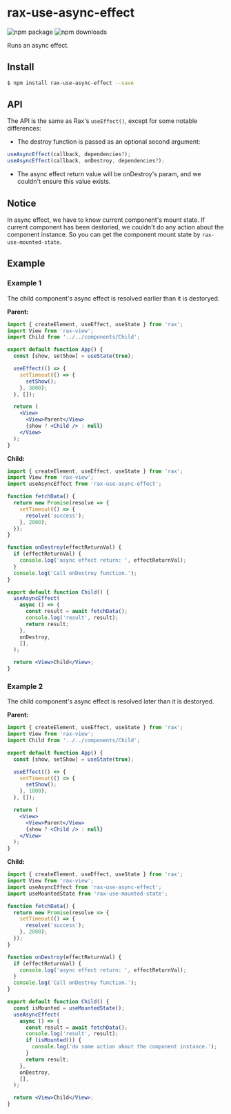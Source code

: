 # rax-use-async-effect

<img src="https://img.shields.io/npm/v/rax-use-async-effect.svg" alt="npm package" />
<img src="https://img.shields.io/npm/dm/rax-use-async-effect.svg" alt="npm downloads" />

Runs an async effect.

## Install

```bash
$ npm install rax-use-async-effect --save
```

## API

The API is the same as Rax's `useEffect()`, except for some notable differences:

- The destroy function is passed as an optional second argument:

```js
useAsyncEffect(callback, dependencies?);
useAsyncEffect(callback, onDestroy, dependencies?);
```

- The async effect return value will be onDestroy's param, and we couldn't ensure this value exists.

## Notice

In async effect, we have to know current component's mount state. If current component has been destoried, we couldn't do any action about the component instance.
So you can get the component mount state by `rax-use-mounted-state`.

## Example

### Example 1

The child component's async effect is resolved earlier than it is destoryed.

**Parent:**

```jsx
import { createElement, useEffect, useState } from 'rax';
import View from 'rax-view';
import Child from '../../components/Child';

export default function App() {
  const [show, setShow] = useState(true);

  useEffect(() => {
    setTimeout(() => {
      setShow();
    }, 3000);
  }, []);

  return (
    <View>
      <View>Parent</View>
      {show ? <Child /> : null}
    </View>
  );
}
```

**Child:**

```jsx
import { createElement, useEffect, useState } from 'rax';
import View from 'rax-view';
import useAsyncEffect from 'rax-use-async-effect';

function fetchData() {
  return new Promise(resolve => {
    setTimeout(() => {
      resolve('success');
    }, 2000);
  });
}

function onDestroy(effectReturnVal) {
  if (effectReturnVal) {
    console.log('async effect return: ', effectReturnVal);
  }
  console.log('Call onDestroy function.');
}

export default function Child() {
  useAsyncEffect(
    async () => {
      const result = await fetchData();
      console.log('result', result);
      return result;
    },
    onDestroy,
    [],
  );

  return <View>Child</View>;
}
```

### Example 2

The child component's async effect is resolved later than it is destoryed.

**Parent:**

```jsx
import { createElement, useEffect, useState } from 'rax';
import View from 'rax-view';
import Child from '../../components/Child';

export default function App() {
  const [show, setShow] = useState(true);

  useEffect(() => {
    setTimeout(() => {
      setShow();
    }, 1000);
  }, []);

  return (
    <View>
      <View>Parent</View>
      {show ? <Child /> : null}
    </View>
  );
}
```

**Child:**

```jsx
import { createElement, useEffect, useState } from 'rax';
import View from 'rax-view';
import useAsyncEffect from 'rax-use-async-effect';
import useMountedState from 'rax-use-mounted-state';

function fetchData() {
  return new Promise(resolve => {
    setTimeout(() => {
      resolve('success');
    }, 2000);
  });
}

function onDestroy(effectReturnVal) {
  if (effectReturnVal) {
    console.log('async effect return: ', effectReturnVal);
  }
  console.log('Call onDestroy function.');
}

export default function Child() {
  const isMounted = useMountedState();
  useAsyncEffect(
    async () => {
      const result = await fetchData();
      console.log('result', result);
      if (isMounted()) {
        console.log('do some action about the component instance.');
      }
      return result;
    },
    onDestroy,
    [],
  );

  return <View>Child</View>;
}
```
